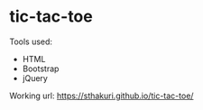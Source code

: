 # tic-tac-toe
Tools used:
- HTML
- Bootstrap
- jQuery
  
Working url: https://sthakuri.github.io/tic-tac-toe/
